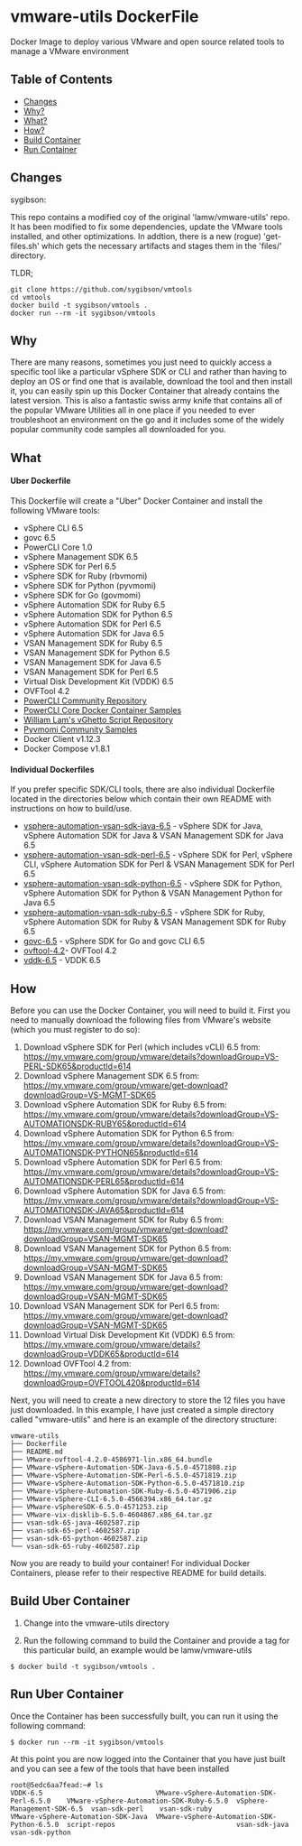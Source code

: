 # vmware-utils DockerFile

Docker Image to deploy various VMware and open source related tools to manage a VMware environment

## Table of Contents

* [Changes](#changes)
* [Why?](#why)
* [What?](#what)
* [How?](#how)
* [Build Container](#build-container)
* [Run Container](#run-container)

## Changes

sygibson:

This repo contains a modified coy of the original 'lamw/vmware-utils' repo.  It has been modified to fix some dependencies, update the VMware tools installed, and other optimizations.  In addtion, there is a new (rogue) 'get-files.sh' which gets the necessary artifacts and stages them in the 'files/' directory.

TLDR;
```console
git clone https://github.com/sygibson/vmtools
cd vmtools
docker build -t sygibson/vmtools .
docker run --rm -it sygibson/vmtools
```

## Why

There are many reasons, sometimes you just need to quickly access a specific tool like a particular vSphere SDK or CLI and rather than having to deploy an OS or find one that is available, download the tool and then install it, you can easily spin up this Docker Container that already contains the latest version. This is also a fantastic swiss army knife that contains all of the popular VMware Utilities all in one place if you needed to ever troubleshoot an environment on the go and it includes some of the widely popular community code samples all downloaded for you.

## What

#### Uber Dockerfile

This Dockerfile will create a "Uber" Docker Container and install the following VMware tools:

* vSphere CLI 6.5
* govc 6.5
* PowerCLI Core 1.0
* vSphere Management SDK 6.5
* vSphere SDK for Perl 6.5
* vSphere SDK for Ruby (rbvmomi)
* vSphere SDK for Python (pyvmomi)
* vSphere SDK for Go (govmomi)
* vSphere Automation SDK for Ruby 6.5
* vSphere Automation SDK for Python 6.5
* vSphere Automation SDK for Perl 6.5
* vSphere Automation SDK for Java 6.5
* VSAN Management SDK for Ruby 6.5
* VSAN Management SDK for Python 6.5
* VSAN Management SDK for Java 6.5
* VSAN Management SDK for Perl 6.5
* Virtual Disk Development Kit (VDDK) 6.5
* OVFTool 4.2
* [PowerCLI Community Repository](https://github.com/lamw/PowerCLI-Example-Scripts/)
* [PowerCLI Core Docker Container Samples](https://github.com/lamw/powerclicore-docker-container-samples)
* [William Lam's vGhetto Script Repository](https://github.com/lamw/vghetto-scripts)
* [Pyvmomi Community Samples](https://github.com/lamw/pyvmomi-community-samples)
* Docker Client v1.12.3
* Docker Compose v1.8.1

#### Individual Dockerfiles

If you prefer specific SDK/CLI tools, there are also individual Dockerfile located in the directories below which contain their own README with instructions on how to build/use.

* [vsphere-automation-vsan-sdk-java-6.5](vsphere-automation-vsan-sdk-java-6.5) - vSphere SDK for Java, vSphere Automation SDK for Java & VSAN Management SDK for Java 6.5
* [vsphere-automation-vsan-sdk-perl-6.5](vsphere-automation-vsan-sdk-perl-6.5) - vSphere SDK for Perl, vSphere CLI, vSphere Automation SDK for Perl & VSAN Management SDK for Perl 6.5
* [vsphere-automation-vsan-sdk-python-6.5](vsphere-automation-vsan-sdk-python-6.5) - vSphere SDK for Python, vSphere Automation SDK for Python & VSAN Management Python for Java 6.5
* [vsphere-automation-vsan-sdk-ruby-6.5](vsphere-automation-vsan-sdk-ruby-6.5) - vSphere SDK for Ruby, vSphere Automation SDK for Ruby & VSAN Management SDK for Ruby 6.5
* [govc-6.5](govc-6.5) - vSphere SDK for Go and govc CLI 6.5
* [ovftool-4.2](ovftool-4.2)- OVFTool 4.2
* [vddk-6.5](vddk-6.5) - VDDK 6.5

## How

Before you can use the Docker Container, you will need to build it. First you need to manually download the following files from VMware's website (which you must register to do so):

1. Download vSphere SDK for Perl (which includes vCLI) 6.5 from: https://my.vmware.com/group/vmware/details?downloadGroup=VS-PERL-SDK65&productId=614
2. Download vSphere Management SDK 6.5 from: https://my.vmware.com/group/vmware/get-download?downloadGroup=VS-MGMT-SDK65
3. Download vSphere Automation SDK for Ruby 6.5 from: https://my.vmware.com/group/vmware/details?downloadGroup=VS-AUTOMATIONSDK-RUBY65&productId=614
4. Download vSphere Automation SDK for Python 6.5 from: https://my.vmware.com/group/vmware/details?downloadGroup=VS-AUTOMATIONSDK-PYTHON65&productId=614
5. Download vSphere Automation SDK for Perl 6.5 from: https://my.vmware.com/group/vmware/details?downloadGroup=VS-AUTOMATIONSDK-PERL65&productId=614
6. Download vSphere Automation SDK for Java 6.5 from: https://my.vmware.com/group/vmware/details?downloadGroup=VS-AUTOMATIONSDK-JAVA65&productId=614
7. Download VSAN Management SDK for Ruby 6.5 from: https://my.vmware.com/group/vmware/get-download?downloadGroup=VSAN-MGMT-SDK65
7. Download VSAN Management SDK for Python 6.5 from: https://my.vmware.com/group/vmware/get-download?downloadGroup=VSAN-MGMT-SDK65
7. Download VSAN Management SDK for Java 6.5 from: https://my.vmware.com/group/vmware/get-download?downloadGroup=VSAN-MGMT-SDK65
7. Download VSAN Management SDK for Perl 6.5 from: https://my.vmware.com/group/vmware/get-download?downloadGroup=VSAN-MGMT-SDK65
8. Download Virtual Disk Development Kit (VDDK) 6.5 from: https://my.vmware.com/group/vmware/details?downloadGroup=VDDK65&productId=614
9. Download OVFTool 4.2 from: https://my.vmware.com/group/vmware/details?downloadGroup=OVFTOOL420&productId=614

Next, you will need to create a new directory to store the 12 files you have just downloaded. In this example, I have just created a simple directory called "vmware-utils" and here is an example of the directory structure:

```
vmware-utils
├── Dockerfile
├── README.md
├── VMware-ovftool-4.2.0-4586971-lin.x86_64.bundle
├── VMware-vSphere-Automation-SDK-Java-6.5.0-4571808.zip
├── VMware-vSphere-Automation-SDK-Perl-6.5.0-4571819.zip
├── VMware-vSphere-Automation-SDK-Python-6.5.0-4571810.zip
├── VMware-vSphere-Automation-SDK-Ruby-6.5.0-4571906.zip
├── VMware-vSphere-CLI-6.5.0-4566394.x86_64.tar.gz
├── VMware-vSphereSDK-6.5.0-4571253.zip
├── VMware-vix-disklib-6.5.0-4604867.x86_64.tar.gz
├── vsan-sdk-65-java-4602587.zip
├── vsan-sdk-65-perl-4602587.zip
├── vsan-sdk-65-python-4602587.zip
└── vsan-sdk-65-ruby-4602587.zip
```

Now you are ready to build your container! For individual Docker Containers, please refer to their respective README for build details. 

## Build Uber Container

1. Change into the vmware-utils directory

2. Run the following command to build the Container and provide a tag for this particular build, an example would be lamw/vmware-utils

```console
$ docker build -t sygibson/vmtools .
```

## Run Uber Container

Once the Container has been successfully built, you can run it using the following command:

```console
$ docker run --rm -it sygibson/vmtools
```

At this point you are now logged into the Container that you have just built and you can see a few of the tools that have been installed

```console
root@5edc6aa7fead:~# ls
VDDK-6.5                            VMware-vSphere-Automation-SDK-Perl-6.5.0    VMware-vSphere-Automation-SDK-Ruby-6.5.0  vSphere-Management-SDK-6.5  vsan-sdk-perl    vsan-sdk-ruby
VMware-vSphere-Automation-SDK-Java  VMware-vSphere-Automation-SDK-Python-6.5.0  script-repos                              vsan-sdk-java               vsan-sdk-python
```
